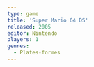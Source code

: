 ```yaml
---
type: game
title: 'Super Mario 64 DS'
released: 2005
editor: Nintendo
players: 1
genres:
  - Plates-formes
---
```

